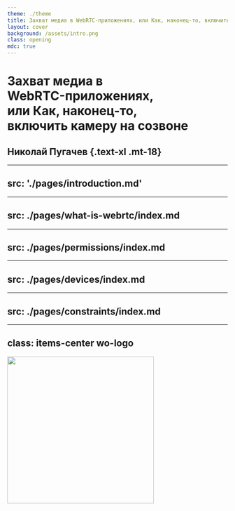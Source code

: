 ```yaml
---
theme: ./theme
title: Захват медиа в WebRTC-приложениях, или Как, наконец-то, включить камеру на созвоне
layout: cover
background: /assets/intro.png
class: opening
mdc: true
---
```


# Захват медиа в <br> WebRTC-приложениях, <br> или Как, наконец-то, <br> включить камеру на созвоне
## Николай Пугачев {.text-xl .mt-18}

<style>
  .opening {
    @apply block;
  }
  .name {
    @apply text-xl mt-18;
  }
</style>

---
src: './pages/introduction.md'
---

---
src: ./pages/what-is-webrtc/index.md
---

---
src: ./pages/permissions/index.md
---

---
src: ./pages/devices/index.md
---

---
src: ./pages/constraints/index.md
---

---
class: items-center wo-logo
---

<Image class="my-auto logo" src="/assets/sberdevices-logo.svg" />

<style>
  .logo {
    width: 335px;
  }
</style>